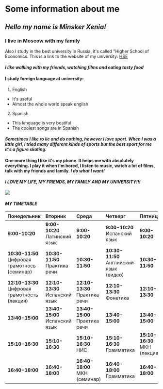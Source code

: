 # Some information about me
## *Hello my name is Minsker Xenia!*
### **I live in Moscow with my family**
Also I study in the best university in Russia, it's called "Higher School of Economics.
This is a link to the website of my university: [HSE](https://www.hse.ru/)
#### ***I like walking with my friends, watching films and eating tasty food***
####  I study foreign language at university:
1. English
  + It's useful
  + Almost the whole world speak english
2. Spanish
  + This language is very beatiful
  + The coolest songs are in Spanish
#### _Sometimes I like ro lie and do nothing, however I love sport. When I was a little girl, I tried many different kinds of sports but the best sport for me it's a figure skating._ 
#### One more thing I like it's my phone. It helps me with absolutely everything. I play it when i'm bored, I listen to music, watch a lot of films, talk with my friends and family. ***I do what I want!***
#### _I LOVE MY LIFE, MY FRIENDS, MY FAMILY AND MY UNIVERSITY!!!_
![](http://lobach-school.ru/media/data/Picture/XtzOAMijvFs.jpg)
#### _MY TIMETABLE_
Понедельник|Вторник|Среда|Четверг|Пятница
:---|:---|:---|:---|:---
**9:00-10:20**|**9:00-10:20** Латинский язык|**9:00-10:20**|**9:00-10:20** Испанский язык|**9:00-10:20**
**10:30-11:50** Цифровая грамотнось (семинар)|**10:30-11:50** Практика речи|**10:30-11:50**|**10:30-11:50** Английский язык (видео)|**10:30-11:50**
**12:10-13:30** Цифровая грамотность (лекция)|**12:10-13:30** Испанский язык|**12:10-13:30** Практика речи|**12:10-13:30** Фонетика|**12:10-13:30**
**13:40-15:00**|**13:40-15:00** Испанский язык|**13:40-15:00** Практика речи|**13:40-15:00**|**13:40-15:00**
**15:10-16:30**|**15:10-16:30**|**15:10-16:30** НИС|**15:10-16:30** Грамматика|**15:10-16:30** МКН (лекция)
**16:40-18:00**|**16:40-18:00**|**16:40-18:00** МКН (семинар)|**16:40-18:00** Грамматика|**16:40-18:00**
